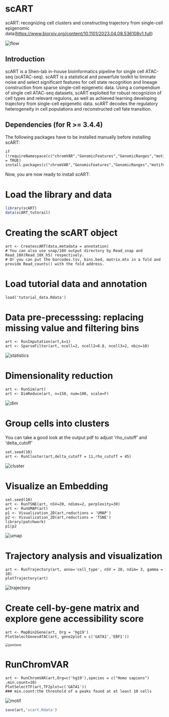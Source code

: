 # scART

scART: recognizing cell clusters and constructing trajectory from single-cell epigenomic data(https://www.biorxiv.org/content/10.1101/2023.04.08.536108v1.full)

![flow](image/flow.png)


## Introduction
scART is a Shen-lab in-house bioinformatics pipeline for single cell ATAC-seq (scATAC-seq).
scART is a statistical and powerfule toolkit to liminate noise and select significant features for cell state 
recognition and lineage construction from sparse single-cell epigenetic data. Using a compendium of single cell 
ATAC-seq datasets, scART exploited for robust recognizion of cell types and relevant regulons, as well as 
achieved learning developing trajectory from single-cell epigenetic data. scART decodes the regulatory heterogeneity in cell populations and reconstructed cell fate transition.

## Dependencies (for R >= 3.4.4) 
The following packages have to be installed manually before installing scART:

```{r}
if (!requireNamespace(c("chromVAR","GenomicFeatures","GenomicRanges","motifmatchr","JASPAR2018","textTinyR","Matrix","text2vec","irlba","Rtsne","densityClust","scales","ggplot2","data.table","ChIPseeker","uwot","ggpubr","cowplot","SummarizedExperiment","monocle","RColorBrewer","scatterplot3d")),quietly = TRUE)
install.packages(c("chromVAR","GenomicFeatures","GenomicRanges","motifmatchr","JASPAR2018","textTinyR","Matrix","text2vec","irlba","Rtsne","densityClust","scales","ggplot2","data.table","ChIPseeker","uwot","ggpubr","cowplot","SummarizedExperiment","monocle","RColorBrewer","scatterplot3d"))
```

Now, you are now ready to install scART:

# Load the library and data
```R
library(scART)
data(scART_tutorail)
```

# Creating the scART object
```{r message=FALSE, warning=FALSE, include=FALSE, paged.print=FALSE}
art <- CreatescART(data,metadata = annotation)  
# You can also use snap/10X output directory by Read_snap and Read_10X(Read_10X_h5) respectively.
# Or you can put the barcodes.tsv, bins.bed, matrix.mtx in a fold and provide Read_counts() with the fold address.
```


# Load tutorial data and annotation  
```{r}
load('tutorial_data.Rdata')
```


# Data pre-precesssing: replacing missing value and filtering bins
```{r}
art <- RunImputation(art,k=1)
art <- SparseFilter(art, ncell=2, ncell2=0.8, ncell3=2, nbin=10)
```
![statistics](image/statistics.png)



# Dimensionality reduction 
```{r include=FALSE}
art <- RunSim(art)
art <- DimReduce(art, n=150, num=100, scale=F)
```
![dim](image/dim.png)



# Group cells into clusters

You can take a good look at the output pdf to adjust 'rho_cutoff' and 'delta_cutoff'
```{r message=FALSE, warning=FALSE, include=FALSE, paged.print=FALSE}
set.seed(10) 
art <- RunCluster(art,delta_cutoff = 11,rho_cutoff = 45)
```
![cluster](image/cluster.png)



# Visualize an Embedding
```{r}
set.seed(10) 
art <- RunTSNE(art, nSV=20, ndims=2, perplexity=30)
art <- RunUMAP(art)
p1 <- Visualization_2D(art,reductions = 'UMAP') 
p2 <- Visualization_2D(art,reductions = 'TSNE')
library(patchwork)
p1|p2
```
![umap](image/umap.png)



# Trajectory analysis and visualization
```{r}
art <- RunTrajectory(art, anno='cell_type', nSV = 20, ndim= 3, gamma = 10)
plotTrajectory(art)
```
![trajectory](image/trajectory.png)


# Create cell-by-gene matrix and explore gene accessibility score
```{r}
art <- MapBin2Gene(art, Org = 'hg19')
PlotSelectGenesATAC(art, gene2plot = c('GATA1','EBF1'))  
```
<img src="image/plotGene.png" alt="plotGene" style="zoom: 67%;" />


# RunChromVAR 
```{r}
art <- RunChromVAR(art,Org=c('hg19'),species = c("Homo sapiens") ,min.count=10)
PlotSelectTF(art,TF2plot=c('GATA1'))
### min.count:the threshold of a peaks found at at least 10 cells
```
![motif](image/motif.png)



```R
save(art,'scart.Rdata')
```


